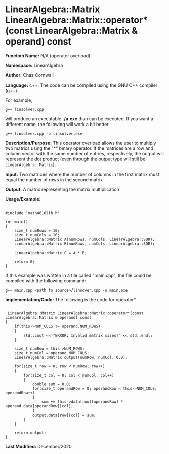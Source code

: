 # LinearAlgebra::Matrix LinearAlgebra::Matrix::operator*(const LinearAlgebra::Matrix & operand) const

**Function Name:**           N/A (operator overload)

**Namespace:**               LinearAlgebra

**Author:** Chaz Cornwall

**Language:** c++. The code can be compiled using the GNU C++ compiler (g++).

For example,

    g++ linsolver.cpp 

will produce an executable **./a.exe** than can be executed. If you want a different name, the following will work a bit
better

    g++ linsolver.cpp -o linsolver.exe

**Description/Purpose:** This operator overload allows the user to multiply two matrics using the "*" binary operator. If the matrices are a row and column vector with the same number of entries, respectively, the
output will represent the dot product (even through the output type will still be `LinearAlgebra::Matrix`).

**Input:** Two matrices where the number of columns in the first matrix must equal the number of rows in the second matrix

**Output:** A matrix representing the matrix multiplication

**Usage/Example:** 

<pre><code> 
#include "math4610lib.h" 

int main()
{
    size_t numRows = 10;
    size_t numCols = 10;
    LinearAlgebra::Matrix A(numRows, numCols, LinearAlgebra::SQR);
    LinearAlgebra::Matrix B(numRows, numCols, LinearAlgebra::SQR);
    
    LinearAlgebra::Matrix C = A * B;
    
    return 0;
}
</pre></code>

If this example was written in a file called "main.cpp", the file could be compiled with the following command:

    g++ main.cpp <path to source>/linsover.cpp -o main.exe

**Implementation/Code:** The following is the code for operator*

<pre><code>
 LinearAlgebra::Matrix LinearAlgebra::Matrix::operator*(const LinearAlgebra::Matrix & operand) const
{
    if(this->NUM_COLS != operand.NUM_ROWS)
    {
        std::cout << "ERROR: Invalid matrix sizes!" << std::endl;
    }
    
    size_t numRow = this->NUM_ROWS;
    size_t numCol = operand.NUM_COLS;
    LinearAlgebra::Matrix output(numRow, numCol, 0.0);

    for(size_t row = 0; row < numRow; row++)
    {
        for(size_t col = 0; col < numCol; col++)
        {
            double sum = 0.0;
            for(size_t operandRow = 0; operandRow < this->NUM_COLS; operandRow++)
            {
                sum += this->data[row][operandRow] * operand.data[operandRow][col];
            }
            output.data[row][col] = sum;
        }
    }

    return output;
}
</pre></code>

**Last Modified:** December/2020


